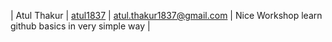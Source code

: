 | Atul Thakur | [atul1837](https://github.com/atul1837) | atul.thakur1837@gmail.com | Nice Workshop learn github basics in very simple way |
